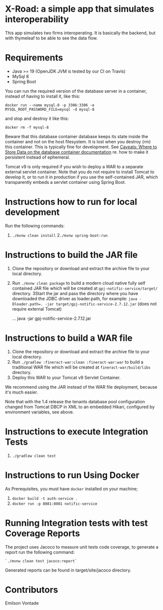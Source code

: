 X-Road: a simple app that simulates interoperability
============
This app simulates two firms interoperating. It is basically the backend, but with thymeleaf to be able to see the data flow.


Requirements
============
* Java >= 19 (OpenJDK JVM is tested by our CI on Travis)
* MySql 8
* Spring Boot

You can run the required version of the database server in a container, instead of having to install it, like this:

    docker run --name mysql-8 -p 3306:3306 -e MYSQL_ROOT_PASSWORD_FILE=mysql -d mysql-8

and stop and destroy it like this:

    docker rm -f mysql-8

Beware that this database container database keeps its state inside the container and not on the host filesystem.  It is lost when you destroy (rm) this container.  This is typically fine for development.  See [Caveats: Where to Store Data on the database container documentation](https://hub.docker.com/_/mariadb) re. how to make it persistent instead of ephemeral.

Tomcat v9 is only required if you wish to deploy a  WAR to a separate external servlet container.  Note that you do not require to install Tomcat to develop it, or to run it in production if you use the self-contained JAR, which transparently embeds a servlet container using Spring Boot.


Instructions how to run for local development
============


Run the following commands:
1. `./mvnw clean install`
2`./mvnw spring-boot:run`


Instructions to build the JAR file
============
1. Clone the repository or download and extract the archive file to your local directory.
2. Run `./mvnw clean package` to build a modern cloud native fully self contained JAR file which will be created at `gpj-notific-service/target/` directory.
3Start the jar and pass the directory where you have downloaded the JDBC driver as loader.path, for example: `java -Dloader.path=. -jar target/gpj-notific-service-2.7.12.jar` (does not require external Tomcat)

    ...
    java -jar gpj-notific-service-2.7.12.jar


Instructions to build a WAR file
============
1. Clone the repository or download and extract the archive file to your local directory.
2. Run `./gradlew :fineract-war:clean :fineract-war:war` to build a traditional WAR file which will be created at `fineract-war/build/libs` directory.
3. Deploy this WAR to your Tomcat v9 Servlet Container.

We recommend using the JAR instead of the WAR file deployment, because it's much easier.

Note that with the 1.4 release the tenants database pool configuration changed from Tomcat DBCP in XML to an embedded Hikari, configured by environment variables, see above.


Instructions to execute Integration Tests
============

1. `./gradlew clean test`


Instructions to run Using Docker
============
As Prerequisites, you must have `docker`  installed on your machine;
1. `docker build -t auth-service .`
2. `docker run -p 8081:8081 notific-service`


Running Integration tests with test Coverage Reports
============

The project uses Jacoco to measure unit tests code coverage, to generate a report run the following command:

    `./mvnw clean test jacoco:report`

Generated reports can be found in target/site/jacoco directory.


Contributors
============
Emilson Vontade
